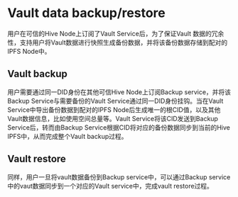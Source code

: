 # Vault data backup/restore

用户在可信的Hive Node上订阅了Vault Service后，为了保证Vault 数据的冗余性，支持用户将Vault数据进行快照生成备份数据，并将该备份数据存储到配对的IPFS Node中。

## Vault backup

用户需要通过同一DID身份在其他可信Hive Node上订阅Backup service，并将该Backup Service与需要备份的Vault Service通过同一DID身份挂钩。当在Vault Service中导出备份数据到配对的IPFS Node后生成唯一的根CID值，以及其他Vault数据信息，比如使用空间总量等。Vault Service将该CID发送到Backup Service后，转而由Backup Service根据CID将对应的备份数据同步到当前的Hive IPFS中，从而完成整个Vault backup过程。

## Vault restore

同样，用户一旦将vault数据备份到Backup service中，可以通过Backup service中的vaut数据同步到一个对应的Vault service中，完成vault restore过程。
